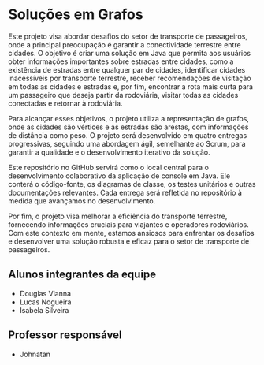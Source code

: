 
# Soluções em Grafos
Este projeto visa abordar desafios do setor de transporte de passageiros, onde a principal preocupação é garantir a conectividade terrestre entre cidades. O objetivo é criar uma solução em Java que permita aos usuários obter informações importantes sobre estradas entre cidades, como a existência de estradas entre qualquer par de cidades, identificar cidades inacessíveis por transporte terrestre, receber recomendações de visitação em todas as cidades e estradas e, por fim, encontrar a rota mais curta para um passageiro que deseja partir da rodoviária, visitar todas as cidades conectadas e retornar à rodoviária.

Para alcançar esses objetivos, o projeto utiliza a representação de grafos, onde as cidades são vértices e as estradas são arestas, com informações de distância como peso. O projeto será desenvolvido em quatro entregas progressivas, seguindo uma abordagem ágil, semelhante ao Scrum, para garantir a qualidade e o desenvolvimento iterativo da solução.

Este repositório no GitHub servirá como o local central para o desenvolvimento colaborativo da aplicação de console em Java. Ele conterá o código-fonte, os diagramas de classe, os testes unitários e outras documentações relevantes. Cada entrega será refletida no repositório à medida que avançamos no desenvolvimento.

Por fim, o projeto visa melhorar a eficiência do transporte terrestre, fornecendo informações cruciais para viajantes e operadores rodoviários. Com este contexto em mente, estamos ansiosos para enfrentar os desafios e desenvolver uma solução robusta e eficaz para o setor de transporte de passageiros.

## Alunos integrantes da equipe

* Douglas Vianna 
* Lucas Nogueira
* Isabela Silveira


## Professor responsável 

* Johnatan


